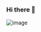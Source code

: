 ### Hi there 👋



![image](https://github.com/samatarekzayed/samatarekzayed/assets/96790595/51363d9f-0273-4548-b064-89237dbdf757)

